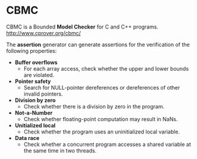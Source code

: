 # CBMC

CBMC is a Bounded __Model Checker__ for C and C++ programs.  
http://www.cprover.org/cbmc/  

The __assertion__ generator can generate assertions for the verification of the following properties:

- __Buffer overflows__
    - For each array access, check whether the upper and lower bounds are violated.
- __Pointer safety__
    - Search for NULL-pointer dereferences or dereferences of other invalid pointers.
- __Division by zero__
    - Check whether there is a division by zero in the program.
- __Not-a-Number__
    - Check whether floating-point computation may result in NaNs.
- __Unitialized local__
    - Check whether the program uses an uninitialized local variable.
- __Data race__
    - Check whether a concurrent program accesses a shared variable at the same time in two threads.

